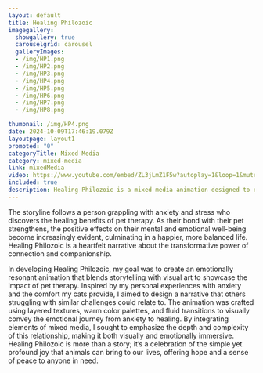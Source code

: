 ```yaml
---
layout: default
title: Healing Philozoic
imagegallery:
  showgallery: true
  carouselgrid: carousel
  galleryImages:
  - /img/HP1.png
  - /img/HP2.png
  - /img/HP3.png
  - /img/HP4.png
  - /img/HP5.png
  - /img/HP6.png
  - /img/HP7.png
  - /img/HP8.png

thumbnail: /img/HP4.png
date: 2024-10-09T17:46:19.079Z
layoutpage: layout1
promoted: "0"
categoryTitle: Mixed Media
category: mixed-media
link: mixedMedia
video: https://www.youtube.com/embed/ZL3jLmZ1F5w?autoplay=1&loop=1&mute=1&playlist=ZL3jLmZ1F5w
included: true
description: Healing Philozoic is a mixed media animation designed to explore the therapeutic bond between humans and animals, highlighting the profound emotional support pets can provide. 
---
```

The storyline follows a person grappling with anxiety and stress who discovers the healing benefits of pet therapy. As their bond with their pet strengthens, the positive effects on their mental and emotional well-being become increasingly evident, culminating in a happier, more balanced life. Healing Philozoic is a heartfelt narrative about the transformative power of connection and companionship.

In developing Healing Philozoic, my goal was to create an emotionally resonant animation that blends storytelling with visual art to showcase the impact of pet therapy. Inspired by my personal experiences with anxiety and the comfort my cats provide, I aimed to design a narrative that others struggling with similar challenges could relate to. The animation was crafted using layered textures, warm color palettes, and fluid transitions to visually convey the emotional journey from anxiety to healing. By integrating elements of mixed media, I sought to emphasize the depth and complexity of this relationship, making it both visually and emotionally immersive. Healing Philozoic is more than a story; it’s a celebration of the simple yet profound joy that animals can bring to our lives, offering hope and a sense of peace to anyone in need.